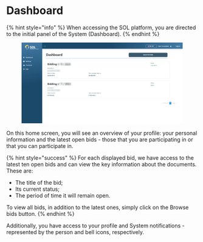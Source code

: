# Dashboard

{% hint style="info" %}
When accessing the SOL platform, you are directed to the initial panel of the System (Dashboard).
{% endhint %}

<figure><img src="../../.gitbook/assets/dash-sup.png" alt=""><figcaption></figcaption></figure>

On this home screen, you will see an overview of your profile: your personal information and the latest open bids - those that you are participating in or that you can participate in.

{% hint style="success" %}
For each displayed bid, we have access to the latest ten open bids and can view the key information about the documents. These are:

* The title of the bid;
* Its current status;
* The period of time it will remain open.

To view all bids, in addition to the latest ones, simply click on the Browse bids button.
{% endhint %}

Additionally, you have access to your profile and System notifications - represented by the person and bell icons, respectively.
